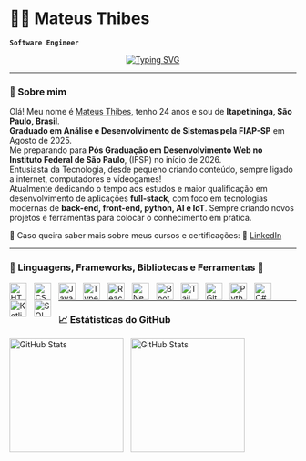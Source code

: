 # 👨‍💻 Mateus Thibes

**`Software Engineer`**

<p align="center">
  <a href="https://github.com/MateusThibes">
    <img src="https://readme-typing-svg.demolab.com?font=Fira+Code&size=22&pause=1000&color=15A600&center=true&vCenter=true&width=440&lines=Seja+Bem+Vindo!;Analista+de+Sistemas;Desenvolvedor+Full-Stack" alt="Typing SVG" />
  </a>
</p>

---
### 🤖 Sobre mim

Olá! Meu nome é [Mateus Thibes](https://www.instagram.com/mateus_thibes), tenho 24 anos e sou de **Itapetininga, São Paulo, Brasil**.  
**Graduado em Análise e Desenvolvimento de Sistemas pela FIAP-SP** em Agosto de 2025. <br> Me preparando para **Pós Graduação em Desenvolvimento Web no Instituto Federal de São Paulo**, (IFSP) no início de 2026. <br>
Entusiasta da Tecnologia, desde pequeno criando conteúdo, sempre ligado a internet, computadores e vídeogames! <br>
Atualmente dedicando o tempo aos estudos e maior qualificação em desenvolvimento de aplicações **full-stack**, com foco em tecnologias modernas de **back-end, front-end, python, AI e IoT**. Sempre criando novos projetos e ferramentas para colocar o conhecimento em prática. <br> 

📌 Caso queira saber mais sobre meus cursos e certificações: 🔗 [LinkedIn](https://www.linkedin.com/in/mateus-thibes/) 

---
### 🤖 Linguagens, Frameworks, Bibliotecas e Ferramentas 🧰

<img 
    align="left" 
    alt="HTML"
    title="HTML" 
    width="30px" 
    style="padding-right: 10px;" 
    src="https://cdn.jsdelivr.net/gh/devicons/devicon@latest/icons/html5/html5-original.svg" 
/>
<img 
    align="left" 
    alt="CSS" 
    title="CSS"
    width="30px" 
    style="padding-right: 10px;" 
    src="https://cdn.jsdelivr.net/gh/devicons/devicon@latest/icons/css3/css3-original.svg" 
/>
<img 
    align="left" 
    alt="JavaScript" 
    title="JavaScript"
    width="30px" 
    style="padding-right: 10px;" 
    src="https://cdn.jsdelivr.net/gh/devicons/devicon@latest/icons/javascript/javascript-original.svg" 
/>
<img 
    align="left" 
    alt="TypeScript"
    title="TypeScript" 
    width="30px" 
    style="padding-right: 10px;" 
    src="https://cdn.jsdelivr.net/gh/devicons/devicon@latest/icons/typescript/typescript-original.svg" 
/>
<img 
    align="left" 
    alt="React"
    title="React" 
    width="30px" 
    style="padding-right: 10px;" 
    src="https://cdn.jsdelivr.net/gh/devicons/devicon@latest/icons/react/react-original.svg" 
/>
<img 
    align="left" 
    alt="Next.js" 
    title="Next.js"
    width="30px" 
    style="padding-right: 10px;" 
    src="https://cdn.jsdelivr.net/gh/devicons/devicon@latest/icons/nextjs/nextjs-original.svg" 
/>
<img 
    align="left" 
    alt="Bootstrap"
    title="Bootstrap" 
    width="30px" 
    style="padding-right: 10px;" 
    src="https://cdn.jsdelivr.net/gh/devicons/devicon@latest/icons/bootstrap/bootstrap-original.svg" 
/>
<img 
    align="left" 
    alt="Tailwind" 
    title="Tailwind"
    width="30px" 
    style="padding-right: 10px;" 
    src="https://cdn.jsdelivr.net/gh/devicons/devicon@latest/icons/tailwindcss/tailwindcss-original.svg" 
/>

<img 
    align="left" 
    alt="Git" 
    title="Git"
    width="30px" 
    style="padding-right: 10px;" 
    src="https://cdn.jsdelivr.net/gh/devicons/devicon@latest/icons/git/git-original.svg" 
/>
<img 
    align="left" 
    alt="Python" 
    title="Python"
    width="30px" 
    style="padding-right: 10px;" 
    src="https://cdn.jsdelivr.net/gh/devicons/devicon@latest/icons/python/python-original.svg" 
/>
<img 
    align="left" 
    alt="C#" 
    title="C#"
    width="30px" 
    style="padding-right: 10px;" 
    src="https://cdn.jsdelivr.net/gh/devicons/devicon@latest/icons/csharp/csharp-original.svg" 
/>

<img 
    align="left" 
    alt="Kotlin" 
    title="Kotlin"
    width="30px" 
    style="padding-right: 10px;" 
    src="https://cdn.jsdelivr.net/gh/devicons/devicon@latest/icons/kotlin/kotlin-original.svg" 
/>     

<img 
    align="left" 
    alt="SQLDeveloper" 
    title="SQLDeveloper"
    width="30px" 
    style="padding-right: 10px;" 
    src="https://cdn.jsdelivr.net/gh/devicons/devicon@latest/icons/sqldeveloper/sqldeveloper-original.svg" 
/>        

<br>

---
### 📈 Estátisticas do GitHub 

<p>
  <img 
    align="left" 
    alt="GitHub Stats" 
    height="200" 
    style="padding-right: 10px;" 
    src="https://github-readme-stats.vercel.app/api?username=MateusThibes&show_icons=true&theme=tokyonight&include_all_commits=true&locale=pt-br" 
  />
<img 
      align="left" 
      alt="GitHub Stats" 
      height="200" 
      src="https://github-readme-stats.vercel.app/api/top-langs/?username=MateusThibes&theme=tokyonight&layout=compact&custom_title=Tecnologias&langs_count=9" 
  />
</p>
            
          
          


